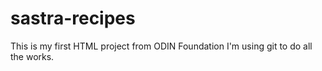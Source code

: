 # sastra-recipes
This is my first HTML project from ODIN Foundation
I'm using git to do all the works.
